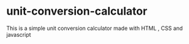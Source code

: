 # unit-conversion-calculator
This is a simple unit conversion calculator made with HTML , CSS and javascript
